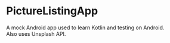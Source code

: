 # PictureListingApp

A mock Android app used to learn Kotlin and testing on Android.  
Also uses Unsplash API.
